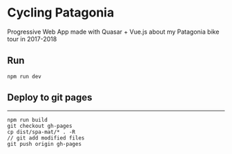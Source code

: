 # Cycling Patagonia
Progressive Web App made with Quasar + Vue.js about my Patagonia bike tour in 2017-2018

## Run
```
npm run dev
```

## Deploy to git pages
----
```
npm run build
git checkout gh-pages
cp dist/spa-mat/* . -R
// git add modified files
git push origin gh-pages
```
